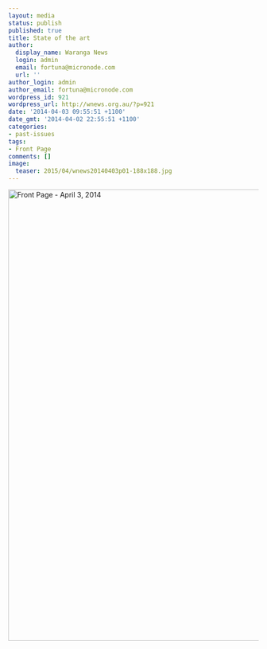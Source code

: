 ```yaml
---
layout: media
status: publish
published: true
title: State of the art
author:
  display_name: Waranga News
  login: admin
  email: fortuna@micronode.com
  url: ''
author_login: admin
author_email: fortuna@micronode.com
wordpress_id: 921
wordpress_url: http://wnews.org.au/?p=921
date: '2014-04-03 09:55:51 +1100'
date_gmt: '2014-04-02 22:55:51 +1100'
categories:
- past-issues
tags:
- Front Page
comments: []
image:
  teaser: 2015/04/wnews20140403p01-188x188.jpg
---
```


<a href="{{ site.url }}/images/2014/04/wnews20140403p01.pdf"><img class="alignnone size-full wp-image-919" alt="Front Page - April 3, 2014" src="{{ site.url }}/images/2014/04/wnews20140403p01.jpg" width="624" height="907" /></a>
